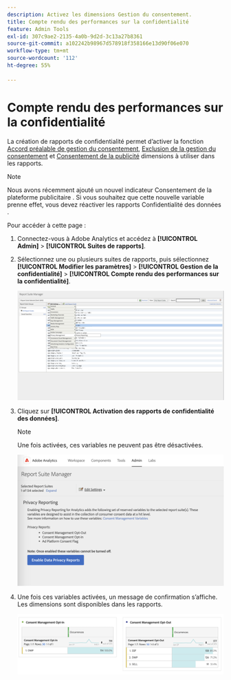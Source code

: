 ```yaml
---
description: Activez les dimensions Gestion du consentement.
title: Compte rendu des performances sur la confidentialité
feature: Admin Tools
exl-id: 307c9ae2-2135-4a0b-9d2d-3c13a27b8361
source-git-commit: a102242b98967d578918f358166e13d90f06e070
workflow-type: tm+mt
source-wordcount: '112'
ht-degree: 55%

---
```


# Compte rendu des performances sur la confidentialité

La création de rapports de confidentialité permet d’activer la fonction [Accord préalable de gestion du consentement](/help/components/dimensions/cm-opt-in.md), [Exclusion de la gestion du consentement](/help/components/dimensions/cm-opt-out.md) et [Consentement de la publicité](/help/components//dimensions/ad-consent.md) dimensions à utiliser dans les rapports.

>[!NOTE]
>
>Nous avons récemment ajouté un nouvel indicateur Consentement de la plateforme publicitaire . Si vous souhaitez que cette nouvelle variable prenne effet, vous devez réactiver les rapports Confidentialité des données .

Pour accéder à cette page :

1. Connectez-vous à Adobe Analytics et accédez à **[!UICONTROL Admin]** > **[!UICONTROL Suites de rapports]**.
1. Sélectionnez une ou plusieurs suites de rapports, puis sélectionnez **[!UICONTROL Modifier les paramètres]** > **[!UICONTROL Gestion de la confidentialité]** > **[!UICONTROL Compte rendu des performances sur la confidentialité]**.

   ![Modifier les paramètres](assets/rsm-privacy-select.png)

1. Cliquez sur **[!UICONTROL Activation des rapports de confidentialité des données]**.

   >[!NOTE]
   >
   >Une fois activées, ces variables ne peuvent pas être désactivées.

   ![Activer](assets/rsm-privacy-enable.png)

1. Une fois ces variables activées, un message de confirmation s’affiche. Les dimensions sont disponibles dans les rapports.

   ![Rapport](assets/consent-management.png)
